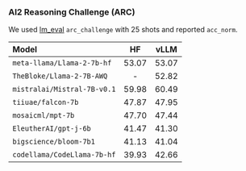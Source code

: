 

### AI2 Reasoning Challenge (ARC)

We used [lm_eval](https://github.com/EleutherAI/lm-evaluation-harness) `arc_challenge` with 25 shots and reported `acc_norm`.

| Model | HF | vLLM |
|:-------|:-------:|:-------:|
| `meta-llama/Llama-2-7b-hf` | 53.07 | 53.07 |
| `TheBloke/Llama-2-7B-AWQ` | - | 52.82 |
| `mistralai/Mistral-7B-v0.1` | 59.98 | 60.49 |
| `tiiuae/falcon-7b` | 47.87 | 47.95 |
| `mosaicml/mpt-7b` | 47.70 | 47.44 |
| `EleutherAI/gpt-j-6b` | 41.47 | 41.30 |
| `bigscience/bloom-7b1` | 41.13 | 41.04 |
| `codellama/CodeLlama-7b-hf` | 39.93 | 42.66 |
